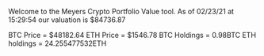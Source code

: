 Welcome to the Meyers Crypto Portfolio Value tool. 
As of 02/23/21 at 15:29:54 our valuation is $84736.87 

BTC Price = $48182.64
 ETH Price = $1546.78
BTC Holdings = 0.98BTC
 ETH holdings = 24.255477532ETH 
